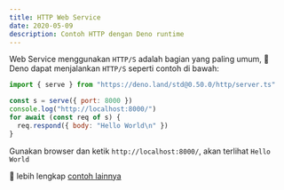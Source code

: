 ```yaml
---
title: HTTP Web Service
date: 2020-05-09
description: Contoh HTTP dengan Deno runtime
---
```


Web Service menggunakan `HTTP/S` adalah bagian yang paling umum, 🦕 Deno dapat menjalankan `HTTP/S` seperti contoh di bawah:

```js
import { serve } from "https://deno.land/std@0.50.0/http/server.ts"

const s = serve({ port: 8000 })
console.log("http://localhost:8000/")
for await (const req of s) {
  req.respond({ body: "Hello World\n" })
}
```

Gunakan browser dan ketik `http://localhost:8000/`, akan terlihat `Hello World`

🚀 lebih lengkap [contoh lainnya](https://deno.land/)
